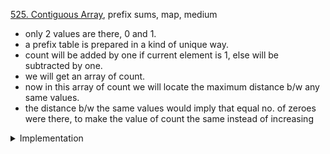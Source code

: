[525. Contiguous Array](https://leetcode.com/problems/contiguous-array/), prefix sums, map, medium

- only 2 values are there, 0 and 1.
- a prefix table is prepared in  a kind of unique way. 
- count will be added by one if current element is 1, else will be subtracted by one.
- we will get an array of count.
- now in this array of count we will locate the maximum distance b/w any same values.
- the distance b/w the same values would imply that equal no. of zeroes were there, 
  to make the value of count the same instead of increasing

<details> 
<summary> Implementation </summary>

```cpp
int findMaxLength(vector<int>& nums) {
   int n = nums.size(); 
   
   map<int, int> mp; 
   int count = 0; 
   
   int ans = 0;
   mp[0] = 0;
   for (int i= 0; i < n; i++) {
       nums[i] == 0 ? count -- : count ++;
       
       (mp.count(count)) ?
           ans = max(ans, i + 1 - mp[count]):
           mp[count] = i + 1;
      
   }
   
   return ans;
   
}

```
</details> 
